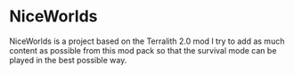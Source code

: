 # NiceWorlds

NiceWorlds is a project based on the Terralith 2.0 mod
I try to add as much content as possible from this mod pack so that the survival mode can be played in the best possible way.
